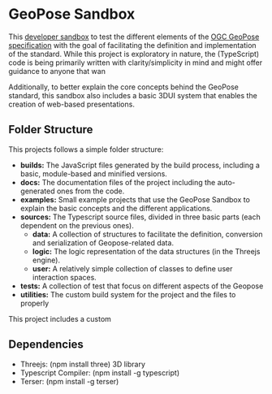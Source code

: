 # GeoPose Sandbox

This [developer sandbox](https://en.wikipedia.org/wiki/Sandbox_(software_development)) to test the different elements of the [OGC GeoPose specification](https://github.com/opengeospatial/GeoPose) with the goal of facilitating the definition and implementation of the standard. While this project is exploratory in nature, the (TypeScript) code is being primarily written with clarity/simplicity in mind and might offer guidance to anyone that wan

Additionally, to better explain the core concepts behind the GeoPose standard, this sandbox also includes a basic 3DUI system that enables the creation of web-based presentations.

## Folder Structure

This projects follows a simple folder structure:

* **builds:** The JavaScript files generated by the build process, including a basic, module-based and minified versions.
* **docs:** The documentation files of the project including the auto-generated ones from the code.
* **examples:** Small example projects that use the GeoPose Sandbox to explain the basic concepts and the different applications.
* **sources:** The Typescript source files, divided in three basic parts (each dependent on the previous ones).
  * **data:** A collection of structures to facilitate the definition, conversion and serialization of Geopose-related data.
  * **logic:** The logic representation of the data structures (in the Threejs engine).
  * **user:** A relatively simple collection of classes to define user interaction spaces.
* **tests:** A collection of test that focus on different aspects of the Geopose
* **utilities:** The custom build system for the project and the files to properly


This project includes a custom 

## Dependencies

* Threejs: (npm install three) 3D library
* Typescript Compiler: (npm install -g typescript)
* Terser: (npm install -g terser)
